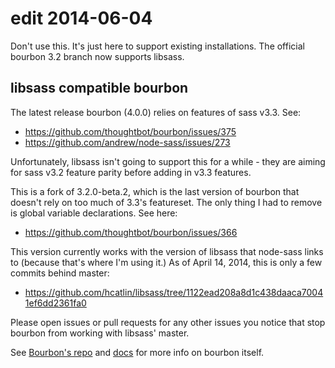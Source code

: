 # edit 2014-06-04

Don't use this. It's just here to support existing installations.
The official bourbon 3.2 branch now supports libsass.

## libsass compatible bourbon

The latest release bourbon (4.0.0) relies on features of sass v3.3. See:
  * https://github.com/thoughtbot/bourbon/issues/375
  * https://github.com/andrew/node-sass/issues/273

Unfortunately, libsass isn't going to support this for a while - they are
aiming for sass v3.2 feature parity before adding in v3.3 features.

This is a fork of 3.2.0-beta.2, which is the last version of bourbon that
doesn't rely on too much of 3.3's featureset. The only thing I had to remove
is global variable declarations. See here:
  * https://github.com/thoughtbot/bourbon/issues/366

This version currently works with the version of libsass that node-sass links
to (because that's where I'm using it.) As of April 14, 2014, this is only
a few commits behind master:
  * https://github.com/hcatlin/libsass/tree/1122ead208a8d1c438daaca70041ef6dd2361fa0

Please open issues or pull requests for any other issues you notice that stop
bourbon from working with libsass' master.

See [Bourbon's repo](https://github.com/thoughtbot/bourbon) and
[docs](http://bourbon.io) for more info on bourbon itself.
